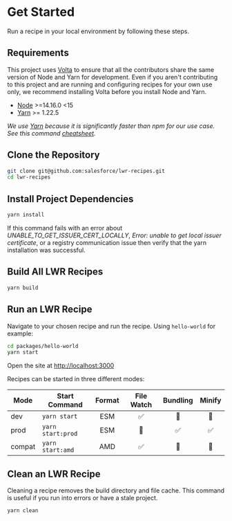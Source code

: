 # Get Started

Run a recipe in your local environment by following these steps.

## Requirements

This project uses [Volta](https://volta.sh/) to ensure that all the contributors share the same version of Node and Yarn for development. Even if you aren't contributing to this project and are running and configuring recipes for your own use only, we recommend installing Volta before you install Node and Yarn.

-   [Node](https://nodejs.org/) >=14.16.0 <15
-   [Yarn](https://yarnpkg.com/) >= 1.22.5

_We use [Yarn](https://yarnpkg.com/) because it is significantly faster than npm for our use case. See this command [cheatsheet](https://yarnpkg.com/lang/en/docs/migrating-from-npm/)._

## Clone the Repository

```bash
git clone git@github.com:salesforce/lwr-recipes.git
cd lwr-recipes
```

## Install Project Dependencies

```bash
yarn install
```

If this command fails with an error about _UNABLE_TO_GET_ISSUER_CERT_LOCALLY_, _Error: unable to get local issuer certificate_, or a registry communication issue then verify that the yarn installation was successful.

## Build All LWR Recipes

```bash
yarn build
```

## Run an LWR Recipe

Navigate to your chosen recipe and run the recipe. Using `hello-world` for example:

```bash
cd packages/hello-world
yarn start
```

Open the site at [http://localhost:3000](http://localhost:3000)

Recipes can be started in three different modes:

| Mode   | Start Command     | Format |     File Watch     |      Bundling      |       Minify       |
| ------ | ----------------- | :----: | :----------------: | :----------------: | :----------------: |
| dev    | `yarn start`      |  ESM   | :white_check_mark: |  :no_entry_sign:   |  :no_entry_sign:   |
| prod   | `yarn start:prod` |  ESM   |  :no_entry_sign:   | :white_check_mark: | :white_check_mark: |
| compat | `yarn start:amd`  |  AMD   | :white_check_mark: |  :no_entry_sign:   |  :no_entry_sign:   |

## Clean an LWR Recipe

Cleaning a recipe removes the build directory and file cache. This command is useful if you run into errors or have a stale project.

```bash
yarn clean
```

